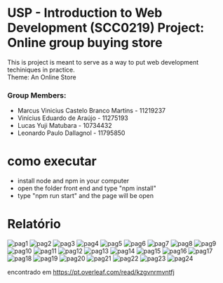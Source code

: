 # USP - Introduction to Web Development (SCC0219) Project: Online group buying store

This is project is meant to serve as a way to put web development techiniques in practice. \
Theme: An Online Store

### Group Members: 

- Marcus Vinicius Castelo Branco Martins - 11219237
- Vinícius Eduardo de Araújo - 11275193
- Lucas Yuji Matubara	- 10734432
- Leonardo Paulo Dallagnol - 11795850

# como executar
- install node and npm in your computer
- open the folder front end and type "npm install"
- type "npm run start" and the page will be open

# Relatório
![pag1](Descricao-01.png)
![pag2](Descricao-02.png)
![pag3](Descricao-03.png)
![pag4](Descricao-04.png)
![pag5](Descricao-05.png)
![pag6](Descricao-06.png)
![pag7](Descricao-07.png)
![pag8](Descricao-08.png)
![pag9](Descricao-09.png)
![pag10](Descricao-10.png)
![pag11](Descricao-11.png)
![pag12](Descricao-12.png)
![pag13](Descricao-13.png)
![pag14](Descricao-14.png)
![pag15](Descricao-15.png)
![pag16](Descricao-16.png)
![pag17](Descricao-17.png)
![pag18](Descricao-18.png)
![pag19](Descricao-19.png)
![pag20](Descricao-20.png)
![pag21](Descricao-21.png)
![pag22](Descricao-22.png)
![pag23](Descricao-23.png)
![pag24](Descricao-24.png)

encontrado em https://pt.overleaf.com/read/kzgvnrmvntfj